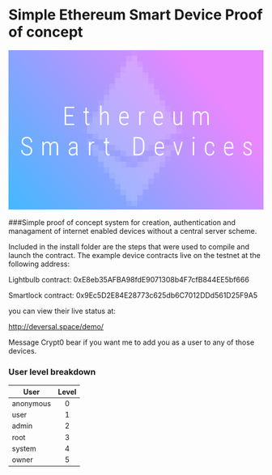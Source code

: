 # Simple Ethereum Smart Device Proof of concept

![alt text](https://raw.githubusercontent.com/Crypt0-Bear/HackTheBlockchainHackathon/master/imgs/SmartDevices.png "Simple Ethereum Smart Device Proof of concept")


###Simple proof of concept system for creation, authentication and managament of internet enabled devices without a central server scheme. 



  Included in the install folder are the steps that were used to compile and launch the contract. The example device contracts live on the testnet at the following address:
  
  Lightbulb contract: 0xE8eb35AFBA98fdE9071308b4F7cfB844EE5bf666

Smartlock contract: 0x9Ec5D2E84E28773c625db6C7012DDd561D25F9A5

you can view their live status at:

http://deversal.space/demo/

Message Crypt0 bear if you want me to add you as a user to any of those devices.







### User level breakdown

| User        | Level         | 
| ------------- |:-------------:|
| anonymous     | 0 |
| user     | 1  |
| admin | 2   | 
| root | 3  | 
| system | 4   | 
| owner | 5   | 






